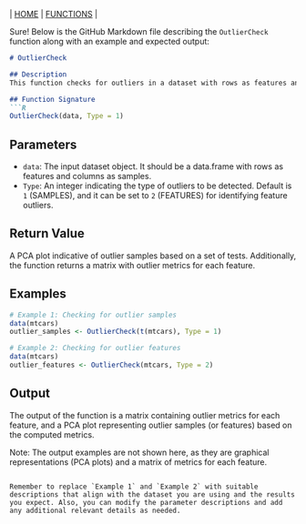 | [HOME](https://github.com/Rrtk2/RRtest)  |  [FUNCTIONS](https://github.com/Rrtk2/RRtest/blob/master/docs/Functions/FunctionsOverview.md)  | 

Sure! Below is the GitHub Markdown file describing the `OutlierCheck` function along with an example and expected output:

```markdown
# OutlierCheck

## Description
This function checks for outliers in a dataset with rows as features and columns as samples. It performs a set of tests to identify outlier samples or features, depending on the specified type.

## Function Signature
```R
OutlierCheck(data, Type = 1)
```

## Parameters
- `data`: The input dataset object. It should be a data.frame with rows as features and columns as samples.
- `Type`: An integer indicating the type of outliers to be detected. Default is `1` (SAMPLES), and it can be set to `2` (FEATURES) for identifying feature outliers.

## Return Value
A PCA plot indicative of outlier samples based on a set of tests. Additionally, the function returns a matrix with outlier metrics for each feature.

## Examples
```R
# Example 1: Checking for outlier samples
data(mtcars)
outlier_samples <- OutlierCheck(t(mtcars), Type = 1)
```

```R
# Example 2: Checking for outlier features
data(mtcars)
outlier_features <- OutlierCheck(mtcars, Type = 2)
```

## Output
The output of the function is a matrix containing outlier metrics for each feature, and a PCA plot representing outlier samples (or features) based on the computed metrics.

Note: The output examples are not shown here, as they are graphical representations (PCA plots) and a matrix of metrics for each feature.
```

Remember to replace `Example 1` and `Example 2` with suitable descriptions that align with the dataset you are using and the results you expect. Also, you can modify the parameter descriptions and add any additional relevant details as needed.